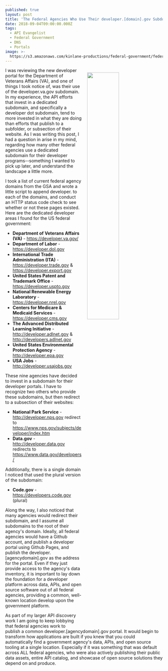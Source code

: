 ```yaml
---
published: true
layout: post
title: 'The Federal Agencies Who Use Their developer.[domain].gov Subdomain'
date: 2018-09-04T09:00:00.000Z
tags:
  - API Evangelist
  - Federal Government
  - DNS
  - Portals
image: >-
  https://s3.amazonaws.com/kinlane-productions/federal-government/federal-goverment-portals.png
---
```

<p><img src="{{ page.image }}" width="45%" align="right" style="padding: 15px;" /></p>I was reviewing the new developer portal for the Department of Veterans Affairs (VA), and one of things I took notice of, was their use of the developer.va.gov subdomain. In my experience, the API efforts that invest in a dedicated subdomain, and specifically a developer dot subdomain, tend to more invested in what they are doing than efforts that publish to a subfolder, or subsection of their website. As I was writing this post, I had a question in arise in my mind, regarding how many other federal agencies use a dedicated subdomain for their developer programs--something I wanted to pick up later, and understand the landscape a little more.

I took a list of current federal agency domains from the GSA and wrote a little script to append developer. to each of the domains, and conduct an HTTP status code check to see whether or not these pages existed. Here are the dedicated developer areas I found for the US federal government:

- **Department of Veterans Affairs (VA)** - https://developer.va.gov/
- **Department of Labor** - https://developer.dol.gov
- **International Trade Administration (ITA)** - https://developer.trade.gov & https://developer.export.gov
- **United States Patent and Trademark Office** - https://developer.uspto.gov
- **National Renewable Energy Laboratory** - https://developer.nrel.gov
- **Centers for Medicare & Medicaid Services** - https://developer.cms.gov
- **The Advanced Distributed Learning Initiative** - http://developer.adlnet.gov & http://developers.adlnet.gov
- **United States Environmental Protection Agency** - http://developer.epa.gov
- **USA Jobs** - http://developer.usajobs.gov

These nine agencies have decided to invest in a subdomain for their developer portals. I have to recognize two others who provide these subdomains, but then redirect to a subsection of their websites:

- **National Park Service** - http://developer.nps.gov redirect to https://www.nps.gov/subjects/developer/index.htm
- **Data.gov** - http://developer.data.gov redirects to https://www.data.gov/developers/

Additionally, there is a single domain I noticed that used the plural version of the subdomain:

- **Code.gov** - https://developers.code.gov (plural)

Along the way, I also noticed that many agencies would redirect their subdomain, and I assume all subdomains to the root of their agency's domain. Ideally, all federal agencies would have a Github account, and publish a developer portal using Github Pages, and publish the developer.[agencydomain].gov as the address for the portal. Even if they just provide access to the agency's data inventory, it is important to lay down the foundation for a developer platform across data, APIs, and open source software out of all federal agencies, providing a common, well-known location develop upon the government platform.

As part of my larger API discovery work I am going to keep lobbying that federal agencies work to publish a common developer.[agencydomain].gov portal. It would begin to transform how applications are built if you knew that you could automatically find a government agency's data, APIs, and open source tooling at a single location. Especially if it was something that was default across ALL federal agencies, who were also actively publishing their public data assets, entire API catalog, and showcase of open source solutions they depend on and produce.
